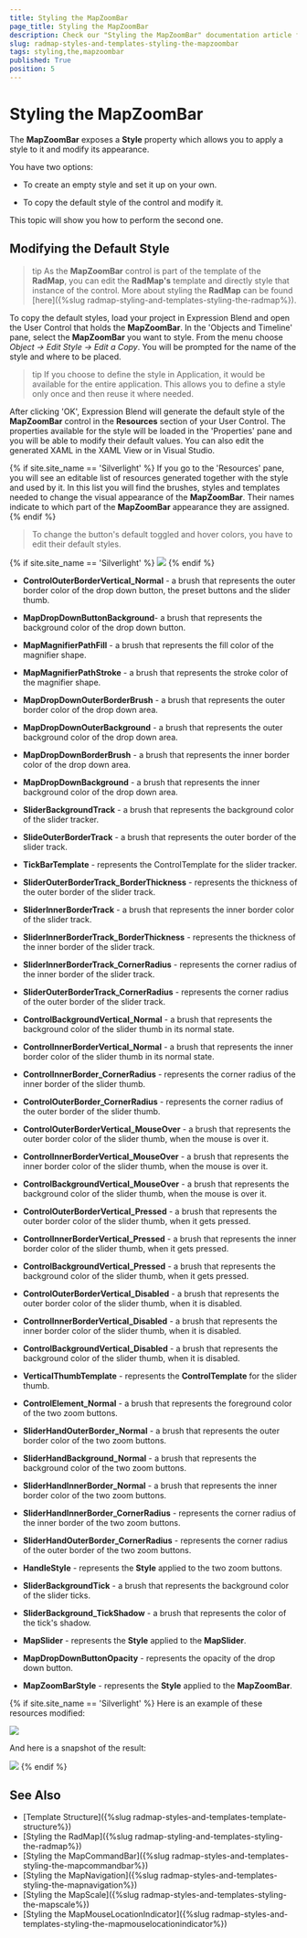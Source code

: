 ```yaml
---
title: Styling the MapZoomBar
page_title: Styling the MapZoomBar
description: Check our "Styling the MapZoomBar" documentation article for the RadMap WPF control.
slug: radmap-styles-and-templates-styling-the-mapzoombar
tags: styling,the,mapzoombar
published: True
position: 5
---
```


# Styling the MapZoomBar

The __MapZoomBar__ exposes a __Style__ property which allows you to apply a style to it and modify its appearance.

You have two options:

* To create an empty style and set it up on your own. 

* To copy the default style of the control and modify it.

This topic will show you how to perform the second one.

## Modifying the Default Style

>tip As the __MapZoomBar__ control is part of the template of the __RadMap__, you can edit the __RadMap's__ template and directly style that instance of the control. More about styling the __RadMap__ can be found [here]({%slug radmap-styling-and-templates-styling-the-radmap%}).

To copy the default styles, load your project in Expression Blend and open the User Control that holds the __MapZoomBar__. In the 'Objects and Timeline' pane, select the __MapZoomBar__ you want to style. From the menu choose *Object -> Edit Style -> Edit a Copy*. You will be prompted for the name of the style and where to be placed.

>tip If you choose to define the style in Application, it would be available for the entire application. This allows you to define a style only once and then reuse it where needed.

After clicking 'OK', Expression Blend will generate the default style of the __MapZoomBar__ control in the __Resources__ section of your User Control. The properties available for the style will be loaded in the 'Properties' pane and you will be able to modify their default values. You can also edit the generated XAML in the XAML View or in Visual Studio.

{% if site.site_name == 'Silverlight' %}
If you go to the 'Resources' pane, you will see an editable list of resources generated together with the style and used by it. In this list you will find the brushes, styles and templates needed to change the visual appearance of the __MapZoomBar__. Their names indicate to which part of the __MapZoomBar__ appearance they are assigned.
{% endif %}

>To change the button's default toggled and hover colors, you have to edit their default styles.

{% if site.site_name == 'Silverlight' %}
![](images/RadMap_StylesAndTemplates_StylingMapZoomBar_01.png)
{% endif %}

* __ControlOuterBorderVertical_Normal__ - a brush that represents the outer border color of the drop down button, the preset buttons and the slider thumb.

* __MapDropDownButtonBackground__- a brush that represents the background color of the drop down button.

* __MapMagnifierPathFill__ - a brush that represents the fill color of the magnifier shape.

* __MapMagnifierPathStroke__ - a brush that represents the stroke color of the magnifier shape.

* __MapDropDownOuterBorderBrush__ - a brush that represents the outer border color of the drop down area.

* __MapDropDownOuterBackground__ - a brush that represents the outer background color of the drop down area.

* __MapDropDownBorderBrush__ - a brush that represents the inner border color of the drop down area.

* __MapDropDownBackground__ - a brush that represents the inner background color of the drop down area.

* __SliderBackgroundTrack__ - a brush that represents the background color of the slider tracker.

* __SlideOuterBorderTrack__ - a brush that represents the outer border of the slider track.

* __TickBarTemplate__ - represents the ControlTemplate for the slider tracker.

* __SliderOuterBorderTrack_BorderThickness__ - represents the thickness of the outer border of the slider track.

* __SliderInnerBorderTrack__ - a brush that represents the inner border color of the slider track.

* __SliderInnerBorderTrack_BorderThickness__ - represents the thickness of the inner border of the slider track.

* __SliderInnerBorderTrack_CornerRadius__ - represents the corner radius of the inner border of the slider track.

* __SliderOuterBorderTrack_CornerRadius__ - represents the corner radius of the outer border of the slider track.

* __ControlBackgroundVertical_Normal__ - a brush that represents the background color of the slider thumb in its normal state.

* __ControlInnerBorderVertical_Normal__ - a brush that represents the inner border color of the slider thumb in its normal state.

* __ControlInnerBorder_CornerRadius__ - represents the corner radius of the inner border of the slider thumb.

* __ControlOuterBorder_CornerRadius__ - represents the corner radius of the outer border of the slider thumb.

* __ControlOuterBorderVertical_MouseOver__ - a brush that represents the outer border color of the slider thumb, when the mouse is over it.

* __ControlInnerBorderVertical_MouseOver__ - a brush that represents the inner border color of the slider thumb, when the mouse is over it.

* __ControlBackgroundVertical_MouseOver__ - a brush that represents the background color of the slider thumb, when the mouse is over it.

* __ControlOuterBorderVertical_Pressed__ - a brush that represents the outer border color of the slider thumb, when it gets pressed.

* __ControlInnerBorderVertical_Pressed__ - a brush that represents the inner border color of the slider thumb, when it gets pressed.

* __ControlBackgroundVertical_Pressed__ - a brush that represents the background color of the slider thumb, when it gets pressed.

* __ControlOuterBorderVertical_Disabled__ - a brush that represents the outer border color of the slider thumb, when it is disabled.

* __ControlInnerBorderVertical_Disabled__ - a brush that represents the inner border color of the slider thumb, when it is disabled.

* __ControlBackgroundVertical_Disabled__ - a brush that represents the background color of the slider thumb, when it is disabled.

* __VerticalThumbTemplate__ - represents the __ControlTemplate__ for the slider thumb.

* __ControlElement_Normal__ - a brush that represents the foreground color of the two zoom buttons.

* __SliderHandOuterBorder_Normal__ - a brush that represents the outer border color of the two zoom buttons.

* __SliderHandBackground_Normal__ - a brush that represents the background color of the two zoom buttons.

* __SliderHandInnerBorder_Normal__ - a brush that represents the inner border color of the two zoom buttons.

* __SliderHandInnerBorder_CornerRadius__ - represents the corner radius of the inner border of the two zoom buttons.

* __SliderHandOuterBorder_CornerRadius__ - represents the corner radius of the outer border of the two zoom buttons.

* __HandleStyle__ - represents the __Style__ applied to the two zoom buttons.

* __SliderBackgroundTick__ - a brush that represents the background color of the slider ticks.

* __SliderBackground_TickShadow__ - a brush that represents the color of the tick's shadow.

* __MapSlider__ - represents the __Style__ applied to the __MapSlider__.

* __MapDropDownButtonOpacity__ - represents the opacity of the drop down button.

* __MapZoomBarStyle__ - represents the __Style__ applied to the __MapZoomBar__. 

{% if site.site_name == 'Silverlight' %}
Here is an example of these resources modified:

![](images/RadMap_StylesAndTemplates_StylingMapZoomBar_02.png)

And here is a snapshot of the result:

![](images/RadMap_StylesAndTemplates_StylingMapZoomBar_03.png)
{% endif %}

## See Also
 * [Template Structure]({%slug radmap-styles-and-templates-template-structure%})
 * [Styling the RadMap]({%slug radmap-styling-and-templates-styling-the-radmap%})
 * [Styling the MapCommandBar]({%slug radmap-styles-and-templates-styling-the-mapcommandbar%})
 * [Styling the MapNavigation]({%slug radmap-styles-and-templates-styling-the-mapnavigation%})
 * [Styling the MapScale]({%slug radmap-styles-and-templates-styling-the-mapscale%})
 * [Styling the MapMouseLocationIndicator]({%slug radmap-styles-and-templates-styling-the-mapmouselocationindicator%})